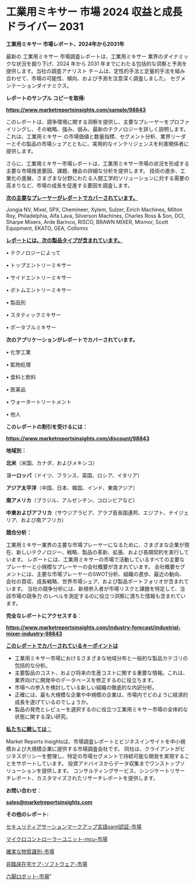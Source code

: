 # 工業用ミキサー 市場 2024 収益と成長ドライバー 2031

<strong>工業用ミキサー 市場レポート、2024年から2031年</strong>

最新の 工業用ミキサー 市場調査レポートは、工業用ミキサー 業界のダイナミックな状況を掘り下げ、2024 年から 2031 年までにわたる包括的な洞察と予測を提供します。当社の調査アナリスト チームは、定性的手法と定量的手法を組み合わせて、市場の可能性、傾向、および予測を注意深く調査しました。 セグメンテーションダイナミクス。



<strong>レポートのサンプル コピーを取得:</strong> <a href=https://www.marketreportsinsights.com/sample/98843>

<strong><u>https://www.marketreportsinsights.com/sample/98843</u></strong></a>

このレポートは、競争環境に関する洞察を提供し、主要なプレーヤーをプロファイリングし、その戦略、強み、弱み、最新のテクノロジーを詳しく説明します。 これは、工業用ミキサー の市場価値と数量指標、セグメント分析、業界リーダーとその製品の市場シェアとともに、実用的なインテリジェンスを利害関係者に提供します。

さらに、工業用ミキサー市場レポートは、工業用ミキサー市場の状況を形成する主要な市場推進要因、課題、機会の詳細な分析を提供します。 技術の進歩、工業化の進展、さまざまな分野にわたる人間工学的ソリューションに対する需要の高まりなど、市場の成長を促進する要因を調査します。



<strong><u>次の主要なプレーヤーがレポートでカバーされています。</u></strong>

Jongia NV, Mixel, SPX, Chemineer, Xylem, Sulzer, Eirich Machines, Milton Roy, Philadelphia, Alfa Lava, Silverson Machines, Charles Ross & Son, DCI, Sharpe Mixers, Arde Barinco, RISCO, BRAWN MIXER, Mixmor, Scott Equipment, EKATO, GEA, Collomix



<strong><u><b>レポートには、次の製品タイプが含まれています。</b></u></strong>

• テクノロジーによって

• トップエントリーミキサー

• サイドエントリーミキサー

• ボトムエントリーミキサー

• 製品別

• スタティックミキサー

• ポータブルミキサー



<strong><b>次のアプリケーションがレポートでカバーされています。</b></strong>

• 化学工業

• 鉱物処理

• 食料と飲料

• 医薬品

• ウォータートリートメント

• 他人



<strong><b>このレポートの割引を受けるには：</b></strong><a href=https://www.marketreportsinsights.com/discount/98843>

<strong><u>https://www.marketreportsinsights.com/discount/98843</u></strong></a>



<strong>地域別：</strong>



<strong>北米</strong>（米国、カナダ、およびメキシコ）



<strong>ヨーロッパ</strong>（ドイツ、フランス、英国、ロシア、イタリア）



<strong>アジア太平洋</strong>（中国、日本、韓国、インド、東南アジア）



<strong>南アメリカ</strong>（ブラジル、アルゼンチン、コロンビアなど）



<strong>中東およびアフリカ</strong>（サウジアラビア、アラブ首長国連邦、エジプト、ナイジェリア、および南アフリカ）



<strong>競合分析：</strong>

工業用ミキサー業界の主要な市場プレーヤーになるために、さまざまな企業が現在、新しいテクノロジー、戦略、製品の革新、拡張、および長期契約を実行しています。 レポートには、工業用ミキサーの市場で活動しているすべての主要なプレーヤーと小規模なプレーヤーの会社概要が含まれています。 会社概要セグメントには、主要な市場プレーヤーのSWOT分析、組織の進歩、最近の動向、会社の買収、成長戦略、世界市場シェア、および製品ポートフォリオが含まれています。 当社の競争分析には、新規参入者が市場リスクと課題を特定して、当該市場の競争力 のレベルを測定するのに役立つ洞察に満ちた情報も含まれています。



<strong>完全なレポートにアクセスする</strong>：

<a href=https://www.marketreportsinsights.com/industry-forecast/industrial-mixer-industry-98843>

<strong><u>https://www.marketreportsinsights.com/industry-forecast/industrial-mixer-industry-98843</u></strong></a>



<strong><u><b>このレポートでカバーされているキーポイントは</b></u></strong>
<ul>
  <li>工業用ミキサー市場におけるさまざまな地域分布と一般的な製品カテゴリの包括的な分析。</li>
  <li>主要製品のコスト、および将来の生産コストに関する重要な情報。これは、業界向けに開発中のデータベースを修正するのに役立ちます。</li>
  <li>市場への参入を検討している新しい組織の徹底的な内訳分析。</li>
  <li>正確には、最も大規模な企業や中規模の企業は、市場内でどのように経済的成長を遂げているのでしょうか。</li>
  <li>製品の発売とレビューを選択するのに役立つ工業用ミキサー市場の全体的な状態に関する深い研究。</li>
</ul>


<strong><u><b>私たちに関しては：</b></u></strong>

Market Reports Insightsは、市場調査レポートとビジネスインサイトを中小規模および大規模企業に提供する市場調査会社です。 同社は、クライアントがビジネスポリシーを整理し、特定の市場セグメントで持続可能な開発を実現することをサポートしています。 投資アドバイスからデータ収集までワンストップソリューションを提供します。 コンサルティングサービス、シンジケートリサーチレポート、カスタマイズされたリサーチレポートを提供します。



<strong><b>お問い合わせ</b></strong>：

<a href=mailto:sales@marketreportsinsights.com>

<strong><u>sales@marketreportsinsights.com</u></strong></a>



<strong>その他のレポート:</strong>

<a href=https://www.linkedin.com/pulse/セキュリティアサーションマークアップ言語saml認証-市場-2023-推進要因と成長機会-as9nf/>セキュリティアサーションマークアップ言語saml認証-市場</a>

<a href=https://www.linkedin.com/pulse/マイクロコントローラーユニット-mcu-市場-2023-総利益と主要ベンダー-qwqzf/>マイクロコントローラーユニット-mcu-市場</a>

<a href=https://www.linkedin.com/pulse/確実な物質識別-市場-2023-最新の-cagr-および成長分析-2030-pr-news-hub-vosjf/>確実な物質識別-市場</a>

<a href=https://www.linkedin.com/pulse/非臨床在宅ケア-ソフトウェア-市場-2023-総利益と主要ベンダー-2030-1gnhf/>非臨床在宅ケア-ソフトウェア-市場</a>

<a href=https://www.linkedin.com/pulse/六脚ロボット-市場-2023-総利益と主要ベンダー-2030-data-dive-discoveries-24-analysis-98czf/>六脚ロボット-市場</a>"
